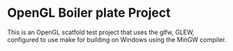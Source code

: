 # OpenGL Boiler plate Project

This is an OpenGL scatfold test project that uses the glfw, GLEW, configured to use make for building on Windows using the MinGW compiler.
